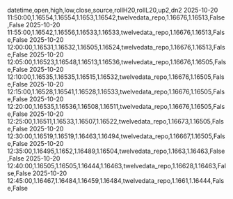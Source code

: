 datetime,open,high,low,close,source,rollH20,rollL20,up2,dn2
2025-10-20 11:50:00,1.16554,1.16554,1.1653,1.16542,twelvedata_repo,1.16676,1.16513,False,False
2025-10-20 11:55:00,1.16542,1.16556,1.16533,1.16533,twelvedata_repo,1.16676,1.16513,False,False
2025-10-20 12:00:00,1.16531,1.16532,1.16505,1.16524,twelvedata_repo,1.16676,1.16513,False,False
2025-10-20 12:05:00,1.16523,1.16548,1.16513,1.16536,twelvedata_repo,1.16676,1.16505,False,False
2025-10-20 12:10:00,1.16535,1.16535,1.16515,1.16532,twelvedata_repo,1.16676,1.16505,False,False
2025-10-20 12:15:00,1.16528,1.16541,1.16528,1.16533,twelvedata_repo,1.16676,1.16505,False,False
2025-10-20 12:20:00,1.16535,1.16536,1.16508,1.16511,twelvedata_repo,1.16676,1.16505,False,False
2025-10-20 12:25:00,1.16511,1.16533,1.16507,1.16522,twelvedata_repo,1.16673,1.16505,False,False
2025-10-20 12:30:00,1.16519,1.16519,1.16463,1.16494,twelvedata_repo,1.16667,1.16505,False,False
2025-10-20 12:35:00,1.16495,1.1652,1.16489,1.16504,twelvedata_repo,1.1663,1.16463,False,False
2025-10-20 12:40:00,1.16505,1.16505,1.16444,1.16463,twelvedata_repo,1.16628,1.16463,False,False
2025-10-20 12:45:00,1.16467,1.16484,1.16459,1.16484,twelvedata_repo,1.1661,1.16444,False,False
